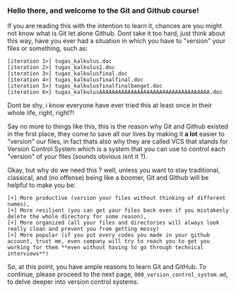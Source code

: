 ### Hello there, and welcome to the Git and Github course!

If you are reading this with the intention to learn it, chances are you might not know what is Git let alone Github. Dont take it too hard, just think about this way, have you ever had a situation in which you have to "version" your files or something, such as:
```
[iteration 1>] tugas_kalkulus.doc
[iteration 2>] tugas_kalkulus2.doc
[iteration 3>] tugas_kalkulusfinal.doc
[iteration 4>] tugas_kalkulusfinalfinal.doc
[iteration 5>] tugas_kalkulusfinalfinalbanget.doc
[iteration 6>] tugas_kalkulusAAAAAAAAAAAAAAAAAAAAAAAAAAAAAAAAAAA.doc
```
Dont be shy, i know everyone have ever tried this at least once in their whole life, right, right?!

Say no more to things like this, this is the reason why Git and Github existed in the first place, they come to save all our lives by making it **a lot** easier to "version" our files, in fact thats also why they are called VCS that stands for Version Control System which is a system that you can use to control each "version" of your files (sounds obvious isnt it ?).

Okay, but why do we need this ? well, unless you want to stay traditional, classical, and (no offense) being like a boomer, Git and Github will be helpful to make you be:
```
[+] More productive (version your files without thinking of different names),
[+] More resilient (you can get your files back even if you mistakenly delete the whole directory for some reason),
[+] More organized (all your files and directories will always look really clean and prevent you from getting messy)
[+] More popular (if you put every codes you made in your github account, trust me, even company will try to reach you to get you working for them **even without having to go through technical interviews**)
```

So, at this point, you have ample reasons to learn Git and GitHub. To continue, please proceed to the next page, `000_version_control_system.md`, to delve deeper into version control systems.
